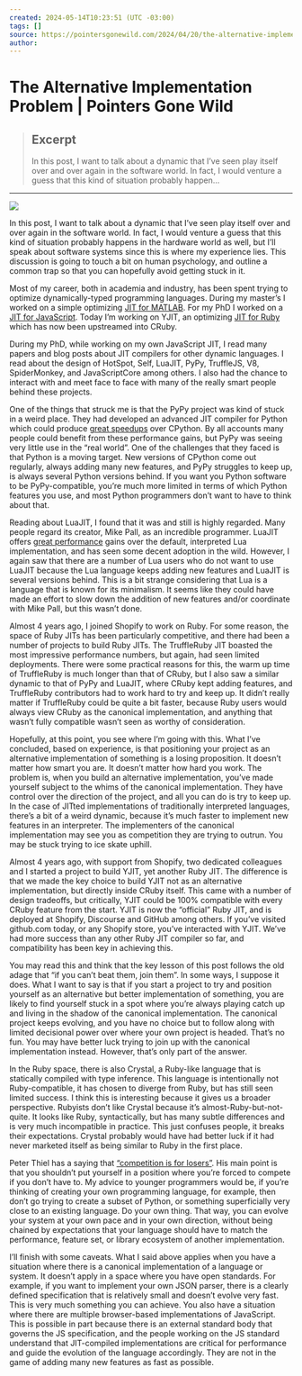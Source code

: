 ```yaml
---
created: 2024-05-14T10:23:51 (UTC -03:00)
tags: []
source: https://pointersgonewild.com/2024/04/20/the-alternative-implementation-problem/?utm_source=tldrnewsletter
author: 
---
```


# The Alternative Implementation Problem | Pointers Gone Wild

> ## Excerpt
> In this post, I want to talk about a dynamic that I’ve seen play itself over and over again in the software world. In fact, I would venture a guess that this kind of situation probably happen…

---
![](https://pointersgonewild.files.wordpress.com/2024/04/screenshot-2024-04-20-at-11.54.09-am.png?w=250)

In this post, I want to talk about a dynamic that I’ve seen play itself over and over again in the software world. In fact, I would venture a guess that this kind of situation probably happens in the hardware world as well, but I’ll speak about software systems since this is where my experience lies. This discussion is going to touch a bit on human psychology, and outline a common trap so that you can hopefully avoid getting stuck in it.

Most of my career, both in academia and industry, has been spent trying to optimize dynamically-typed programming languages. During my master’s I worked on a simple optimizing [JIT for MATLAB](https://www.sable.mcgill.ca/publications/papers/2010-3/mcvmcc2010.pdf). For my PhD I worked on a [JIT for JavaScript](https://drops.dagstuhl.de/storage/00lipics/lipics-vol056-ecoop2016/LIPIcs.ECOOP.2016.7/LIPIcs.ECOOP.2016.7.pdf). Today I’m working on YJIT, an optimizing [JIT for Ruby](https://shopify.engineering/ruby-yjit-is-production-ready) which has now been upstreamed into CRuby.

During my PhD, while working on my own JavaScript JIT, I read many papers and blog posts about JIT compilers for other dynamic languages. I read about the design of HotSpot, Self, LuaJIT, PyPy, TruffleJS, V8, SpiderMonkey, and JavaScriptCore among others. I also had the chance to interact with and meet face to face with many of the really smart people behind these projects.

One of the things that struck me is that the PyPy project was kind of stuck in a weird place. They had developed an advanced JIT compiler for Python which could produce [great speedups](https://speed.pypy.org/) over CPython. By all accounts many people could benefit from these performance gains, but PyPy was seeing very little use in the “real world”. One of the challenges that they faced is that Python is a moving target. New versions of CPython come out regularly, always adding many new features, and PyPy struggles to keep up, is always several Python versions behind. If you want you Python software to be PyPy-compatible, you’re much more limited in terms of which Python features you use, and most Python programmers don’t want to have to think about that.

Reading about LuaJIT, I found that it was and still is highly regarded. Many people regard its creator, Mike Pall, as an incredible programmer. LuaJIT offers [great performance](https://staff.fnwi.uva.nl/h.vandermeer/docs/lua/luajit/luajit_performance.html) gains over the default, interpreted Lua implementation, and has seen some decent adoption in the wild. However, I again saw that there are a number of Lua users who do not want to use LuaJIT because the Lua language keeps adding new features and LuaJIT is several versions behind. This is a bit strange considering that Lua is a language that is known for its minimalism. It seems like they could have made an effort to slow down the addition of new features and/or coordinate with Mike Pall, but this wasn’t done.

Almost 4 years ago, I joined Shopify to work on Ruby. For some reason, the space of Ruby JITs has been particularly competitive, and there had been a number of projects to build Ruby JITs. The TruffleRuby JIT boasted the most impressive performance numbers, but again, had seen limited deployments. There were some practical reasons for this, the warm up time of TruffleRuby is much longer than that of CRuby, but I also saw a similar dynamic to that of PyPy and LuaJIT, where CRuby kept adding features, and TruffleRuby contributors had to work hard to try and keep up. It didn’t really matter if TruffleRuby could be quite a bit faster, because Ruby users would always view CRuby as the canonical implementation, and anything that wasn’t fully compatible wasn’t seen as worthy of consideration.

Hopefully, at this point, you see where I’m going with this. What I’ve concluded, based on experience, is that positioning your project as an alternative implementation of something is a losing proposition. It doesn’t matter how smart you are. It doesn’t matter how hard you work. The problem is, when you build an alternative implementation, you’ve made yourself subject to the whims of the canonical implementation. They have control over the direction of the project, and all you can do is try to keep up. In the case of JITted implementations of traditionally interpreted languages, there’s a bit of a weird dynamic, because it’s much faster to implement new features in an interpreter. The implementers of the canonical implementation may see you as competition they are trying to outrun. You may be stuck trying to ice skate uphill.

Almost 4 years ago, with support from Shopify, two dedicated colleagues and I started a project to build YJIT, yet another Ruby JIT. The difference is that we made the key choice to build YJIT not as an alternative implementation, but directly inside CRuby itself. This came with a number of design tradeoffs, but critically, YJIT could be 100% compatible with every CRuby feature from the start. YJIT is now the “official” Ruby JIT, and is deployed at Shopify, Discourse and GitHub among others. If you’ve visited github.com today, or any Shopify store, you’ve interacted with YJIT. We’ve had more success than any other Ruby JIT compiler so far, and compatibility has been key in achieving this.

You may read this and think that the key lesson of this post follows the old adage that “if you can’t beat them, join them”. In some ways, I suppose it does. What I want to say is that if you start a project to try and position yourself as an alternative but better implementation of something, you are likely to find yourself stuck in a spot where you’re always playing catch up and living in the shadow of the canonical implementation. The canonical project keeps evolving, and you have no choice but to follow along with limited decisional power over where your own project is headed. That’s no fun. You may have better luck trying to join up with the canonical implementation instead. However, that’s only part of the answer.

In the Ruby space, there is also Crystal, a Ruby-like language that is statically compiled with type inference. This language is intentionally not Ruby-compatible, it has chosen to diverge from Ruby, but has still seen limited success. I think this is interesting because it gives us a broader perspective. Rubyists don’t like Crystal because it’s almost-Ruby-but-not-quite. It looks like Ruby, syntactically, but has many subtle differences and is very much incompatible in practice. This just confuses people, it breaks their expectations. Crystal probably would have had better luck if it had never marketed itself as being similar to Ruby in the first place.

Peter Thiel has a saying that [“competition is for losers”](https://www.youtube.com/watch?v=Z3D8Vo9hRyw). His main point is that you shouldn’t put yourself in a position where you’re forced to compete if you don’t have to. My advice to younger programmers would be, if you’re thinking of creating your own programming language, for example, then don’t go trying to create a subset of Python, or something superficially very close to an existing language. Do your own thing. That way, you can evolve your system at your own pace and in your own direction, without being chained by expectations that your language should have to match the performance, feature set, or library ecosystem of another implementation.

I’ll finish with some caveats. What I said above applies when you have a situation where there is a canonical implementation of a language or system. It doesn’t apply in a space where you have open standards. For example, if you want to implement your own JSON parser, there is a clearly defined specification that is relatively small and doesn’t evolve very fast. This is very much something you can achieve. You also have a situation where there are multiple browser-based implementations of JavaScript. This is possible in part because there is an external standard body that governs the JS specification, and the people working on the JS standard understand that JIT-compiled implementations are critical for performance and guide the evolution of the language accordingly. They are not in the game of adding many new features as fast as possible.

